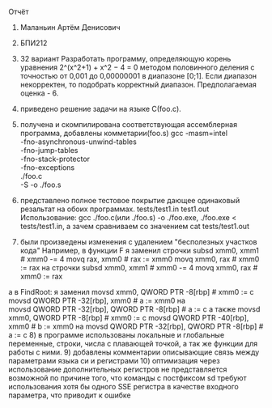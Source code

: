 Отчёт
1) Маланьин Артём Денисович
2) БПИ212
3) 32 вариант
Разработать программу, определяющую корень уравнения 2^(x^2+1) + x^2 − 4 = 0 методом половинного деления с точностью от 0,001 до
0,00000001 в диапазоне [0;1]. Если диапазон некорректен, то подобрать корректный диапазон.
Предполагаемая оценка - 6.
4) приведено решение задачи на языке С(foo.c).
5) получена и скомпилирована соответствующая ассемблерная программа, добавлены комметарии(foo.s)
gcc -masm=intel \
    -fno-asynchronous-unwind-tables \
    -fno-jump-tables \
    -fno-stack-protector \
    -fno-exceptions \
    ./foo.c \
    -S -o ./foo.s

6) представлено полное тестовое покрытие дающее одинаковый резальтат на обоих программах.
tests/test1.in test1.out
Использование: gcc ./foo.c(или ./foo.s) -o ./foo.exe, ./foo.exe < tests/test1.in, 
а зачем сравниваем со значением cat tests/test1.out
7) были произведены изменения с удалением "бесполезных участков кода"
Например, в функции F я заменил строчки 
        subsd   xmm0, xmm1                      # xmm0 -= 4
        movq    rax, xmm0                       # rax := xmm0
        movq    xmm0, rax                       # xmm0 := rax
на строчки 
	subsd   xmm0, xmm1                      # xmm0 -= 4
        movq    xmm0, rax                       # xmm0 := rax

а в FindRoot: я заменил 
        movsd   xmm0, QWORD PTR -8[rbp]         # xmm0 := c
        movsd   QWORD PTR -32[rbp], xmm0        # a := xmm0
на 	
	movsd   QWORD PTR -32[rbp], QWORD PTR -8[rbp]   # a := с
а также 
        movsd   xmm0, QWORD PTR -8[rbp]         # xmm0 := c
        movsd   QWORD PTR -40[rbp], xmm0        # b := xmm0
на
	movsd   QWORD PTR -32[rbp], QWORD PTR -8[rbp]   # a := с
8) в программе использованы локальные и глобальные переменные, строки, числа с плавающей точкой, а так же функции для работы с ними.
9) добавлены комментарии описывающие связь между параметрами языка си и регистрами
10) оптимизация через использование дополнительных регистров не представляется возможной по причине того, что команды с постфиксом sd требуют использования хотя бы одного SSE регистра в качестве входного параметра, что приводит к ошибке
